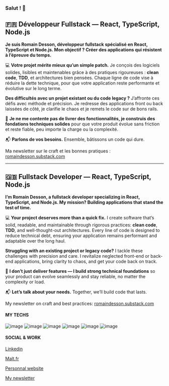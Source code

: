 ### Salut ! 👋

## 🇫🇷 Développeur Fullstack — React, TypeScript, Node.js

**Je suis Romain Desson, développeur fullstack spécialisé en React, TypeScript et Node.js. Mon objectif ? Créer des applications qui résistent à l’épreuve du temps.**

💻 **Votre projet mérite mieux qu’un simple patch.** Je conçois des logiciels solides, lisibles et maintenables grâce à des pratiques rigoureuses : **clean code**, **TDD**, et architectures bien pensées. Chaque ligne de code vise à réduire la dette technique, pour que votre application reste performante et évolutive sur le long terme.

**Des difficultés avec un projet existant ou du code legacy ?** J’affronte ces défis avec méthode et précision. Je redresse des applications front ou back laissées de côté, je clarifie le chaos et je remets le code sur de bons rails.

🚀 **Je ne me contente pas de livrer des fonctionnalités, je construis des fondations techniques solides** pour que votre produit évolue sans friction et reste fiable, peu importe la charge ou la complexité.

📬 **Parlons de vos besoins.** Ensemble, bâtissons un code qui dure.

Ma newsletter sur le craft et les bonnes pratiques : [romaindesson.substack.com](https://romaindesson.substack.com/)

---

## 🇬🇧 Fullstack Developer — React, TypeScript, Node.js

**I’m Romain Desson, a fullstack developer specializing in React, TypeScript, and Node.js. My mission? Building applications that stand the test of time.**

💻 **Your project deserves more than a quick fix.** I create software that’s solid, readable, and maintainable through rigorous practices: **clean code**, **TDD**, and well-thought-out architectures. Every line of code is designed to reduce technical debt, ensuring your application remains performant and adaptable over the long haul.

**Struggling with an existing project or legacy code?** I tackle these challenges with precision and care. I revitalize neglected front-end or back-end applications, bring clarity to chaos, and get your code back on track.

🚀 **I don’t just deliver features — I build strong technical foundations** so your product can evolve seamlessly and stay reliable, no matter the complexity or load.

📬 **Let’s talk about your needs.** Together, we’ll build code that lasts.

My newsletter on craft and best practices: [romaindesson.substack.com](https://romaindesson.substack.com/)


#### MY TECHS 
![image](https://user-images.githubusercontent.com/68992798/114865723-82884500-9da7-11eb-9dd4-fa9df9a782e1.png)
![image](https://user-images.githubusercontent.com/68992798/114865743-8b791680-9da7-11eb-8338-201bcd4b1557.png)
![image](https://user-images.githubusercontent.com/68992798/114865762-93d15180-9da7-11eb-8984-20ea60e68452.png)
![image](https://user-images.githubusercontent.com/68992798/114865776-99c73280-9da7-11eb-9f9b-1feeb4679b27.png)
![image](https://user-images.githubusercontent.com/68992798/114865788-9e8be680-9da7-11eb-9ccf-43c03f2aaa1d.png)
![image](https://user-images.githubusercontent.com/68992798/114865815-a51a5e00-9da7-11eb-9c76-a2fd37e3a02b.png)


#### SOCIAL & WORK
<a href="https://www.linkedin.com/in/romain-desson/">Linkedin</a>

<a href ="https://www.malt.fr/profile/romaindesson">Malt.fr</a>

<a href ="https://romain-desson.com/">Personnal website</a>

<a href="https://romaindesson.substack.com/">My newsletter</a>

